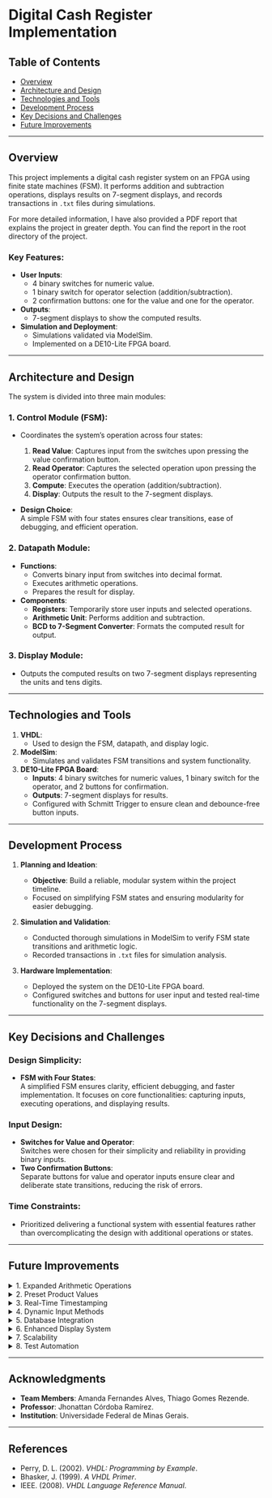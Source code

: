 # Digital Cash Register Implementation

## Table of Contents
- [Overview](#overview)
- [Architecture and Design](#architecture-and-design)
- [Technologies and Tools](#technologies-and-tools)
- [Development Process](#development-process)
- [Key Decisions and Challenges](#key-decisions-and-challenges)
- [Future Improvements](#future-improvements)

---

## Overview
This project implements a digital cash register system on an FPGA using finite state machines (FSM). It performs addition and subtraction operations, displays results on 7-segment displays, and records transactions in `.txt` files during simulations.  

For more detailed information, I have also provided a PDF report that explains the project in greater depth. You can find the report in the root directory of the project.

### Key Features:
- **User Inputs**:  
  - 4 binary switches for numeric value.  
  - 1 binary switch for operator selection (addition/subtraction).  
  - 2 confirmation buttons: one for the value and one for the operator.  
- **Outputs**:  
  - 7-segment displays to show the computed results.  
- **Simulation and Deployment**:  
  - Simulations validated via ModelSim.  
  - Implemented on a DE10-Lite FPGA board.  

---

## Architecture and Design
The system is divided into three main modules:  

### 1. **Control Module (FSM)**:
- Coordinates the system’s operation across four states:
  1. **Read Value**: Captures input from the switches upon pressing the value confirmation button.
  2. **Read Operator**: Captures the selected operation upon pressing the operator confirmation button.
  3. **Compute**: Executes the operation (addition/subtraction).
  4. **Display**: Outputs the result to the 7-segment displays.

- **Design Choice**:  
  A simple FSM with four states ensures clear transitions, ease of debugging, and efficient operation.

### 2. **Datapath Module**:
- **Functions**:
  - Converts binary input from switches into decimal format.
  - Executes arithmetic operations.
  - Prepares the result for display.  
- **Components**:
  - **Registers**: Temporarily store user inputs and selected operations.
  - **Arithmetic Unit**: Performs addition and subtraction.
  - **BCD to 7-Segment Converter**: Formats the computed result for output.

### 3. **Display Module**:
- Outputs the computed results on two 7-segment displays representing the units and tens digits.

---

## Technologies and Tools
1. **VHDL**:  
   - Used to design the FSM, datapath, and display logic.  
2. **ModelSim**:  
   - Simulates and validates FSM transitions and system functionality.  
3. **DE10-Lite FPGA Board**:  
   - **Inputs**: 4 binary switches for numeric values, 1 binary switch for the operator, and 2 buttons for confirmation.  
   - **Outputs**: 7-segment displays for results.  
   - Configured with Schmitt Trigger to ensure clean and debounce-free button inputs.

---

## Development Process
1. **Planning and Ideation**:
   - **Objective**: Build a reliable, modular system within the project timeline.  
   - Focused on simplifying FSM states and ensuring modularity for easier debugging.  

2. **Simulation and Validation**:
   - Conducted thorough simulations in ModelSim to verify FSM state transitions and arithmetic logic.  
   - Recorded transactions in `.txt` files for simulation analysis.  

3. **Hardware Implementation**:
   - Deployed the system on the DE10-Lite FPGA board.  
   - Configured switches and buttons for user input and tested real-time functionality on the 7-segment displays.

---

## Key Decisions and Challenges
### Design Simplicity:
- **FSM with Four States**:  
  A simplified FSM ensures clarity, efficient debugging, and faster implementation. It focuses on core functionalities: capturing inputs, executing operations, and displaying results.  

### Input Design:
- **Switches for Value and Operator**:  
  Switches were chosen for their simplicity and reliability in providing binary inputs.  
- **Two Confirmation Buttons**:  
  Separate buttons for value and operator inputs ensure clear and deliberate state transitions, reducing the risk of errors.  

### Time Constraints:
- Prioritized delivering a functional system with essential features rather than overcomplicating the design with additional operations or states.  

---

## Future Improvements

<details>
<summary>1. Expanded Arithmetic Operations</summary>
<p>
  Incorporate additional operations such as multiplication, division, or percentage calculations, enhancing the system's versatility. This would require an expanded FSM and additional datapath components to handle more complex operations.
</p>
</details>

<details>
<summary>2. Preset Product Values</summary>
<p>
  Use a multiplexer (MUX) to select from a predefined set of product prices stored in registers. This could simplify input for common transactions and reduce the need for manual entry of values.
</p>
</details>

<details>
<summary>3. Real-Time Timestamping</summary>
<p>
  Register the timestamp of each transaction using a library such as `time.h` in a C/VHDL environment or equivalent tools available in FPGA programming. This would provide additional transaction data, making the system suitable for more advanced use cases like auditing or inventory tracking.
</p>
</details>

<details>
<summary>4. Dynamic Input Methods</summary>
<p>
  Replace binary switches with a keypad, allowing users to enter precise values directly. This would make the system more user-friendly and adaptable for a broader range of applications.
</p>
</details>

<details>
<summary>5. Database Integration</summary>
<p>
  Extend the system to save transaction data into a database for persistent storage. Example: Use SQLite for lightweight storage or connect to an external database via a serial interface. Features could include:
  - Maintaining a product catalog.
  - Recording detailed transaction logs with timestamps, itemized receipts, and user details.
</p>
</details>

<details>
<summary>6. Enhanced Display System</summary>
<p>
  Upgrade from 7-segment displays to an LCD or OLED screen for more detailed output, such as displaying:
  - Transaction summaries.
  - Itemized products with their prices.
  - Total cost and change due.
</p>
</details>

<details>
<summary>7. Scalability</summary>
<p>
  Modularize the architecture further to support additional features like inventory management or integration with payment systems (e.g., credit card readers or QR code scanners).
</p>
</details>

<details>
<summary>8. Test Automation</summary>
<p>
  Develop automated tests to verify the correctness of FSM transitions, datapath calculations, and user inputs under various scenarios, ensuring robustness in different environments.
</p>
</details>

---

## Acknowledgments
- **Team Members**: Amanda Fernandes Alves, Thiago Gomes Rezende.  
- **Professor**: Jhonattan Córdoba Ramírez.  
- **Institution**: Universidade Federal de Minas Gerais.  

---

## References
- Perry, D. L. (2002). *VHDL: Programming by Example*.  
- Bhasker, J. (1999). *A VHDL Primer*.  
- IEEE. (2008). *VHDL Language Reference Manual*.
